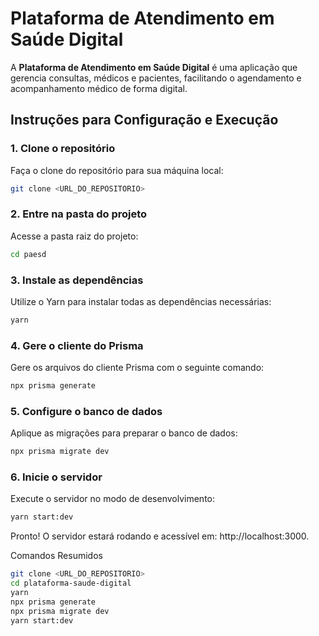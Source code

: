 # Plataforma de Atendimento em Saúde Digital

A **Plataforma de Atendimento em Saúde Digital** é uma aplicação que gerencia consultas, médicos e pacientes, facilitando o agendamento e acompanhamento médico de forma digital.

## Instruções para Configuração e Execução

### 1. Clone o repositório

Faça o clone do repositório para sua máquina local:

```bash
git clone <URL_DO_REPOSITORIO>
```

### 2. Entre na pasta do projeto

Acesse a pasta raiz do projeto:

```bash
cd paesd
```

### 3. Instale as dependências

Utilize o Yarn para instalar todas as dependências necessárias:

```bash
yarn
```

### 4. Gere o cliente do Prisma

Gere os arquivos do cliente Prisma com o seguinte comando:

```bash
npx prisma generate
```

### 5. Configure o banco de dados

Aplique as migrações para preparar o banco de dados:

```bash
npx prisma migrate dev
```

### 6. Inicie o servidor

Execute o servidor no modo de desenvolvimento:

```bash
yarn start:dev
```

Pronto!
O servidor estará rodando e acessível em: http://localhost:3000.

Comandos Resumidos

```bash
git clone <URL_DO_REPOSITORIO>
cd plataforma-saude-digital
yarn
npx prisma generate
npx prisma migrate dev
yarn start:dev
```

